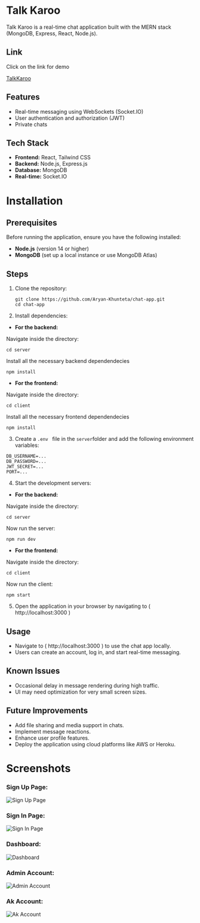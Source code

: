 # Talk Karoo 

Talk Karoo is a real-time chat application built with the MERN stack (MongoDB, Express, React, Node.js).

## Link
Click on the link for demo

[TalkKaroo](https://talkkaroo.netlify.app/)


## Features

- Real-time messaging using WebSockets (Socket.IO)
- User authentication and authorization (JWT)
- Private chats

## Tech Stack

- **Frontend:** React, Tailwind CSS
- **Backend:** Node.js, Express.js
- **Database:** MongoDB
- **Real-time:** Socket.IO

# Installation

## Prerequisites

Before running the application, ensure you have the following installed:
- **Node.js** (version 14 or higher)
- **MongoDB** (set up a local instance or use MongoDB Atlas)

## Steps

1. Clone the repository:
   ```
   git clone https://github.com/Aryan-Khunteta/chat-app.git
   cd chat-app
   ```
 
2. Install dependencies:

- **For the backend:**

Navigate inside the directory:
```
cd server
```
Install all the necessary backend dependendecies
```
npm install
```

- **For the frontend:**

Navigate inside the directory:
```
cd client
```
Install all the necessary frontend dependendecies
```
npm install
```

3. Create a `.env ` file in the `server`folder and add the following environment variables:
```
DB_USERNAME=...
DB_PASSWORD=...
JWT_SECRET=...
PORT=...
```

4. Start the development servers:

- **For the backend:**

Navigate inside the directory:
```
cd server
```
Now run the server:
```
npm run dev
```

- **For the frontend:**

Navigate inside the directory:
```
cd client
```
Now run the client:
```
npm start
```

5. Open the application in your browser by navigating to ( http://localhost:3000 )

## Usage


- Navigate to ( http://localhost:3000 ) to use the chat app locally.
- Users can create an account, log in, and start real-time messaging.


## Known Issues

- Occasional delay in message rendering during high traffic.
- UI may need optimization for very small screen sizes.


## Future Improvements

- Add file sharing and media support in chats.
- Implement message reactions.
- Enhance user profile features.
- Deploy the application using cloud platforms like AWS or Heroku.


# Screenshots

### Sign Up Page:

![Sign Up Page](https://github.com/user-attachments/assets/574a7801-77ba-4707-9ec0-735e19b751a9)


### Sign In Page:

![Sign In Page](https://github.com/user-attachments/assets/d9a047c5-b37f-48c3-8433-bf24697f2679)


### Dashboard: 

![Dashboard](https://github.com/user-attachments/assets/1d5e5fdd-0420-4946-837d-fe4cfa7dd6dc)


### Admin Account:

![Admin Account](https://github.com/user-attachments/assets/6b060e0e-fa4e-41e0-ac25-d3a55febf9bd)

### Ak Account:

![Ak Account](https://github.com/user-attachments/assets/736778b6-a365-4a2c-8fd8-35105e9517e5)

